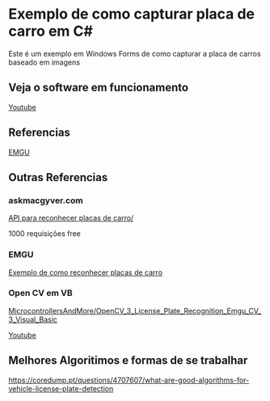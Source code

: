 # Exemplo de como capturar placa de carro em C#
Este é um exemplo em Windows Forms de como capturar a placa de carros baseado em imagens

## Veja o software em funcionamento
[Youtube](https://youtu.be/qE4z3BN-qhg)

## Referencias
[EMGU](http://www.emgu.com/wiki/index.php/License_Plate_Recognition_in_CSharp)


## Outras Referencias

### askmacgyver.com
[API para reconhecer placas de carro/](https://askmacgyver.com/explore/program/license-plate-recognition/3X5D3d2k)

1000 requisições free

### EMGU
[Exemplo de como reconhecer placas de carro](http://www.emgu.com/wiki/index.php/License_Plate_Recognition_in_CSharp)

### Open CV em VB
[MicrocontrollersAndMore/OpenCV_3_License_Plate_Recognition_Emgu_CV_3_Visual_Basic](https://github.com/MicrocontrollersAndMore/OpenCV_3_License_Plate_Recognition_Emgu_CV_3_Visual_Basic)

[Youtube](https://youtu.be/VfpjswS95mo)

## Melhores Algoritimos e formas de se trabalhar
https://coredump.pt/questions/4707607/what-are-good-algorithms-for-vehicle-license-plate-detection

